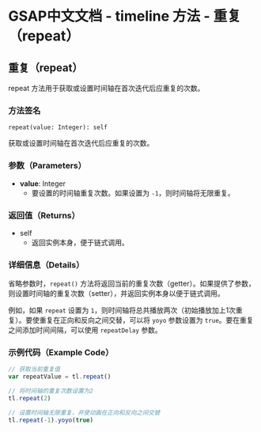 # GSAP中文文档 - timeline 方法 - 重复（repeat）

## 重复（repeat）

repeat 方法用于获取或设置时间轴在首次迭代后应重复的次数。

### 方法签名

```plaintext
repeat(value: Integer): self
```

获取或设置时间轴在首次迭代后应重复的次数。

### 参数（Parameters）

- **value**: Integer
  - 要设置的时间轴重复次数。如果设置为 `-1`，则时间轴将无限重复。

### 返回值（Returns）

- self
  - 返回实例本身，便于链式调用。

### 详细信息（Details）

省略参数时，`repeat()` 方法将返回当前的重复次数（getter）。如果提供了参数，则设置时间轴的重复次数（setter），并返回实例本身以便于链式调用。

例如，如果 `repeat` 设置为 `1`，则时间轴将总共播放两次（初始播放加上1次重复）。要使重复在正向和反向之间交替，可以将 `yoyo` 参数设置为 `true`。要在重复之间添加时间间隔，可以使用 `repeatDelay` 参数。

### 示例代码（Example Code）

```javascript
// 获取当前重复值
var repeatValue = tl.repeat()

// 将时间轴的重复次数设置为2
tl.repeat(2)

// 设置时间轴无限重复，并使动画在正向和反向之间交替
tl.repeat(-1).yoyo(true)
```
